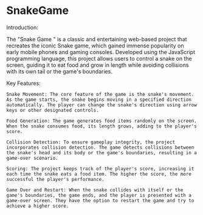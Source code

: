 # SnakeGame
Introduction:

The "Snake Game " is a classic and entertaining web-based project that recreates the iconic Snake game, which gained immense popularity on early mobile phones and gaming consoles. Developed using the JavaScript programming language, this project allows users to control a snake on the screen, guiding it to eat food and grow in length while avoiding collisions with its own tail or the game's boundaries.

Key Features:

    Snake Movement: The core feature of the game is the snake's movement. As the game starts, the snake begins moving in a specified direction automatically. The player can change the snake's direction using arrow keys or other designated controls.

    Food Generation: The game generates food items randomly on the screen. When the snake consumes food, its length grows, adding to the player's score.

    Collision Detection: To ensure gameplay integrity, the project incorporates collision detection. The game detects collisions between the snake's head and its body or the game's boundaries, resulting in a game-over scenario.

    Scoring: The project keeps track of the player's score, increasing it each time the snake eats a food item. The higher the score, the more successful the player's performance.

    Game Over and Restart: When the snake collides with itself or the game's boundaries, the game ends, and the player is presented with a game-over screen. They have the option to restart the game and try to achieve a higher score.
